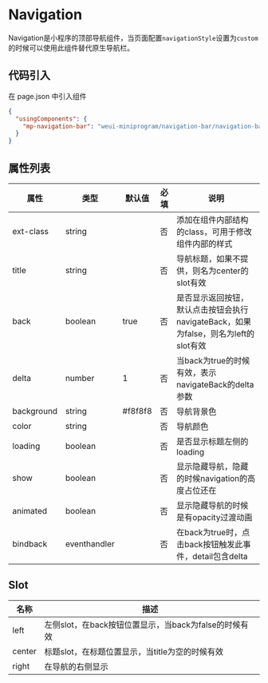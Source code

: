 # Navigation
Navigation是小程序的顶部导航组件，当页面配置`navigationStyle`设置为`custom`的时候可以使用此组件替代原生导航栏。

## 代码引入
在 page.json 中引入组件
```json
{
  "usingComponents": {
    "mp-navigation-bar": "weui-miniprogram/navigation-bar/navigation-bar"
  }
}
```



## 属性列表
| 属性 | 类型 | 默认值 | 必填 | 说明 |
| ---- | ---- | ------ | -------- | ---- |
| ext-class | string |  | 否 | 添加在组件内部结构的class，可用于修改组件内部的样式 |
| title | string |  | 否 | 导航标题，如果不提供，则名为center的slot有效 |
| back | boolean | true | 否 | 是否显示返回按钮，默认点击按钮会执行navigateBack，如果为false，则名为left的slot有效 |
| delta | number | 1 | 否 | 当back为true的时候有效，表示navigateBack的delta参数 |
| background | string | #f8f8f8 | 否 | 导航背景色 |
| color | string |  | 否 | 导航颜色 |
| loading | boolean |  | 否 | 是否显示标题左侧的loading |
| show | boolean |  | 否 | 显示隐藏导航，隐藏的时候navigation的高度占位还在 |
| animated | boolean |  | 否 | 显示隐藏导航的时候是有opacity过渡动画 |
| bindback | eventhandler |  | 否 | 在back为true时，点击back按钮触发此事件，detail包含delta |

## Slot
| 名称 | 描述 |
| ---- | ---- |
| left | 左侧slot，在back按钮位置显示，当back为false的时候有效 |
| center | 标题slot，在标题位置显示，当title为空的时候有效 |
| right | 在导航的右侧显示 |
